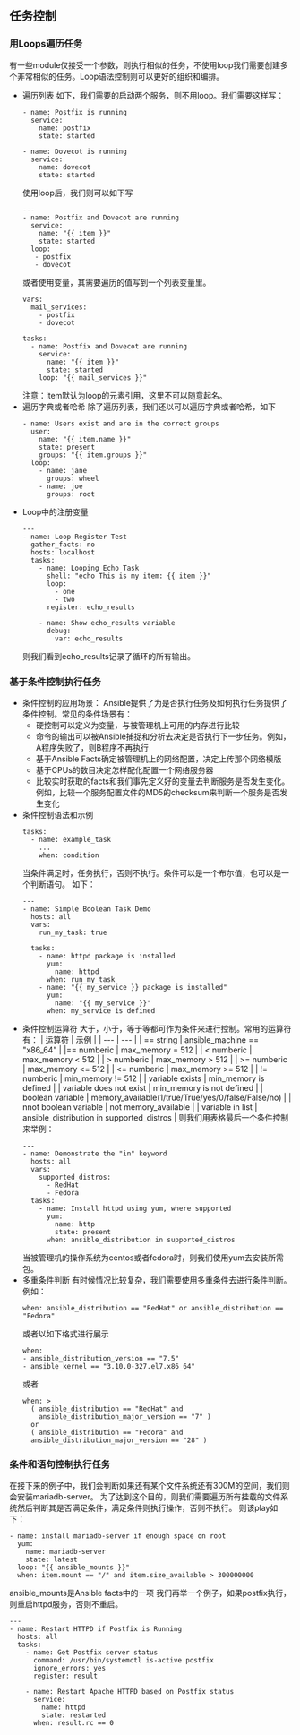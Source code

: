 ## 任务控制
### 用Loops遍历任务
有一些module仅接受一个参数，则执行相似的任务，不使用loop我们需要创建多个非常相似的任务。Loop语法控制则可以更好的组织和编排。
- 遍历列表
如下，我们需要的启动两个服务，则不用loop。我们需要这样写：
    ```
    - name: Postfix is running
      service:
        name: postfix
        state: started
    
    - name: Dovecot is running
      service:
        name: dovecot
        state: started
    ```
    使用loop后，我们则可以如下写
    ```
    ---
    - name: Postfix and Dovecot are running
      service:
        name: "{{ item }}"
        state: started
      loop:
       - postfix
       - dovecot
    ```
    或者使用变量，其需要遍历的值写到一个列表变量里。
    ```
    vars:
      mail_services:
        - postfix
        - dovecot
    
    tasks:
      - name: Postfix and Dovecot are running
        service:
          name: "{{ item }}"
          state: started
        loop: "{{ mail_services }}"
    ```
    注意：item默认为loop的元素引用，这里不可以随意起名。
- 遍历字典或者哈希
    除了遍历列表，我们还以可以遍历字典或者哈希，如下
    ```
    - name: Users exist and are in the correct groups
      user:
        name: "{{ item.name }}"
        state: present
        groups: "{{ item.groups }}"
      loop:
        - name: jane
          groups: wheel
        - name: joe
          groups: root
    ```
- Loop中的注册变量
    ```
    ---
    - name: Loop Register Test
      gather_facts: no
      hosts: localhost
      tasks:
        - name: Looping Echo Task
          shell: "echo This is my item: {{ item }}"
          loop:
            - one
            - two
          register: echo_results
    
        - name: Show echo_results variable
          debug:
            var: echo_results
    ```
    则我们看到echo_results记录了循环的所有输出。
### 基于条件控制执行任务
- 条件控制的应用场景：
    Ansible提供了为是否执行任务及如何执行任务提供了条件控制。常见的条件场景有：
    - 硬控制可以定义为变量，与被管理机上可用的内存进行比较
    - 命令的输出可以被Ansible捕捉和分析去决定是否执行下一步任务。例如，A程序失败了，则B程序不再执行
    - 基于Ansible Facts确定被管理机上的网络配置，决定上传那个网络模版
    - 基于CPUs的数目决定怎样配化配置一个网络服务器
    - 比较实时获取的facts和我们事先定义好的变量去判断服务是否发生变化。例如，比较一个服务配置文件的MD5的checksum来判断一个服务是否发生变化
- 条件控制语法和示例
    ```
    tasks:
      - name: example_task
        ...
        when: condition
    ```
    当条件满足时，任务执行，否则不执行。条件可以是一个布尔值，也可以是一个判断语句。
    如下：
    ```
    ---
    - name: Simple Boolean Task Demo
      hosts: all
      vars:
        run_my_task: true
    
      tasks:
        - name: httpd package is installed
          yum:
            name: httpd
          when: run_my_task
        - name: "{{ my_service }} package is installed"
          yum:
            name: "{{ my_service }}"
          when: my_service is defined
- 条件控制运算符
    大于，小于，等于等都可作为条件来进行控制。常用的运算符有：
    | 运算符 | 示例 |
    | ---    | ---  |
    | == string | ansible_machine == "x86_64" |
    |== numberic | max_memory = 512 |
    | < numberic | max_memory < 512 |
    | > numberic | max_memory > 512 |
    | >= numberic | max_memory <= 512 |
    | <= numberic | max_memory >= 512 |
    | != numberic | min_memory != 512 |
    | variable exists | min_memory is defined |
    | variable does not exist | min_memory is not defined |
    | boolean variable | memory_available(1/true/True/yes/0/false/False/no) |
    | nnot boolean variable | not memory_available |
    | variable in list | ansible_distribution in supported_distros |
    则我们用表格最后一个条件控制来举例：
    ```
    ---
    - name: Demonstrate the "in" keyword
      hosts: all
      vars:
        supported_distros:
          - RedHat
          - Fedora
      tasks:
        - name: Install httpd using yum, where supported
          yum:
            name: http
            state: present
          when: ansible_distribution in supported_distros
    ```
    当被管理机的操作系统为centos或者fedora时，则我们使用yum去安装所需包。
- 多重条件判断
  有时候情况比较复杂，我们需要使用多重条件去进行条件判断。例如：
  ```
  when: ansible_distribution == "RedHat" or ansible_distribution == "Fedora"
  ```
  或者以如下格式进行展示
  ```
  when:
  - ansible_distribution_version == "7.5"
  - ansible_kernel == "3.10.0-327.el7.x86_64"
  ```
  或者
  ```
  when: >
    ( ansible_distribution == "RedHat" and
      ansible_distribution_major_version == "7" )
    or
    ( ansible_distribution == "Fedora" and
    ansible_distribution_major_version == "28" )
  ```
### 条件和语句控制执行任务
在接下来的例子中，我们会判断如果还有某个文件系统还有300M的空间，我们则会安装mariadb-server。 为了达到这个目的，则我们需要遍历所有挂载的文件系统然后判断其是否满足条件，满足条件则执行操作，否则不执行。
则该play如下：
```
- name: install mariadb-server if enough space on root
  yum:
    name: mariadb-server
    state: latest
  loop: "{{ ansible_mounts }}"
  when: item.mount == "/" and item.size_available > 300000000
```
ansible_mounts是Ansible facts中的一项
我们再举一个例子，如果postfix执行，则重启httpd服务，否则不重启。
```
---
- name: Restart HTTPD if Postfix is Running
  hosts: all
  tasks:
    - name: Get Postfix server status
      command: /usr/bin/systemctl is-active postfix
      ignore_errors: yes
      register: result

    - name: Restart Apache HTTPD based on Postfix status
      service:
        name: httpd
        state: restarted
      when: result.rc == 0
```
